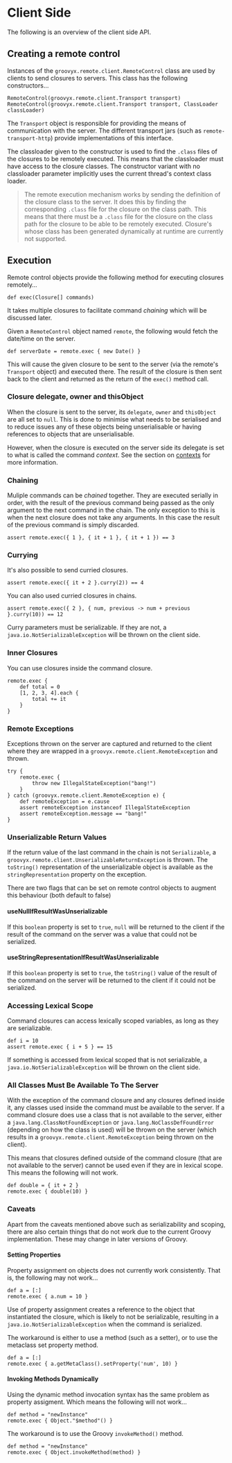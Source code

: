# Client Side

The following is an overview of the client side API.

## Creating a remote control

Instances of the `groovyx.remote.client.RemoteControl` class are used by clients to send closures to servers. This class has the following constructors…

    RemoteControl(groovyx.remote.client.Transport transport)
    RemoteControl(groovyx.remote.client.Transport transport, ClassLoader classLoader)

The `Transport` object is responsible for providing the means of communication with the server. The different transport jars (such as `remote-transport-http`) provide implementations of this interface. 

The classloader given to the constructor is used to find the `.class` files of the closures to be remotely executed. This means that the classloader must have access to the closure classes. The constructor variant with no classloader parameter implicitly uses the current thread's context class loader.

> The remote execution mechanism works by sending the definition of the closure class to the server. It does this by finding the corresponding `.class` file for the closure on the class path. This means that there must be a `.class` file for the closure on the class path for the closure to be able to be remotely executed. Closure's whose class has been generated dynamically at runtime are currently not supported.

## Execution

Remote control objects provide the following method for executing closures remotely…

    def exec(Closure[] commands)

It takes multiple closures to facilitate command *chaining* which will be discussed later.

Given a `RemoteControl` object named `remote`, the following would fetch the date/time on the server.

    def serverDate = remote.exec { new Date() }

This will cause the given closure to be sent to the server (via the remote's `Transport` object) and executed there. The result of the closure is then sent back to the client and returned as the return of the `exec()` method call.

### Closure delegate, owner and thisObject

When the closure is sent to the server, its `delegate`, `owner` and `thisObject` are all set to `null`. This is done to minimise what needs to be serialised and to reduce issues any of these objects being unserialisable or having references to objects that are unserialisable.

However, when the closure is executed on the server side its delegate is set to what is called the command *context*. See the section on [contexts](contexts) for more information.

### Chaining

Muliple commands can be *chained* together. They are executed serially in order, with the result of the previous command being passed as the only argument to the next command in the chain. The only exception to this is when the next closure does not take any arguments. In this case the result of the previous command is simply discarded.

    assert remote.exec({ 1 }, { it + 1 }, { it + 1 }) == 3

### Currying

It's also possible to send curried closures.

    assert remote.exec({ it + 2 }.curry(2)) == 4

You can also used curried closures in chains.

    assert remote.exec({ 2 }, { num, previous -> num + previous }.curry(10)) == 12

Curry parameters must be serializable. If they are not, a `java.io.NotSerializableException` will be thrown on the client side.

### Inner Closures

You can use closures inside the command closure.

    remote.exec {
        def total = 0
        [1, 2, 3, 4].each {
            total += it
        }
    }

### Remote Exceptions

Exceptions thrown on the server are captured and returned to the client where they are wrapped in a `groovyx.remote.client.RemoteException` and thrown.
    
    try {
        remote.exec {
            throw new IllegalStateException("bang!")
        }
    } catch (groovyx.remote.client.RemoteException e) {
        def remoteException = e.cause
        assert remoteException instanceof IllegalStateException
        assert remoteException.message == "bang!"
    }

### Unserializable Return Values

If the return value of the last command in the chain is not `Serializable`, a `groovyx.remote.client.UnserializableReturnException` is thrown. The `toString()` representation of the unserializable object is available as the `stringRepresentation` property on the exception.

There are two flags that can be set on remote control objects to augment this behaviour (both default to false)

#### useNullIfResultWasUnserializable

If this `boolean` property is set to `true`, `null` will be returned to the client if the result of the command on the server was a value that could not be serialized.

#### useStringRepresentationIfResultWasUnserializable

If this `boolean` property is set to `true`, the `toString()` value of the result of the command on the server will be returned to the client if it could not be serialized.

### Accessing Lexical Scope

Command closures can access lexically scoped variables, as long as they are serializable.

    def i = 10
    assert remote.exec { i + 5 } == 15

If something is accessed from lexical scoped that is not serializable, a `java.io.NotSerializableException` will be thrown on the client side.

### All Classes Must Be Available To The Server

With the exception of the command closure and any closures defined inside it, any classes used inside the command must be available to the server. If a command closure does use a class that is not available to the server, either a `java.lang.ClassNotFoundException` or `java.lang.NoClassDefFoundError` (depending on how the class is used) will be thrown on the server (which results in a `groovyx.remote.client.RemoteException` being thrown on the client).

This means that closures defined outside of the command closure (that are not available to the server) cannot be used even if they are in lexical scope. This means the following will not work.

    def double = { it + 2 }
    remote.exec { double(10) }

### Caveats

Apart from the caveats mentioned above such as serializability and scoping, there are also certain things that do not work due to the current Groovy implementation. These may change in later versions of Groovy.

#### Setting Properties

Property assignment on objects does not currently work consistently. That is, the following may not work...

    def a = [:]
    remote.exec { a.num = 10 }

Use of property assignment creates a reference to the object that instantiated the closure, which is likely to not be serializable, resulting in a `java.io.NotSerializableException` when the command is serialized.

The workaround is either to use a method (such as a setter), or to use the metaclass set property method.

    def a = [:]
    remote.exec { a.getMetaClass().setProperty('num', 10) }

#### Invoking Methods Dynamically

Using the dynamic method invocation syntax has the same problem as property assigment. Which means the following will not work...

    def method = "newInstance"
    remote.exec { Object."$method"() }

The workaround is to use the Groovy `invokeMethod()` method.

    def method = "newInstance"
    remote.exec { Object.invokeMethod(method) }
